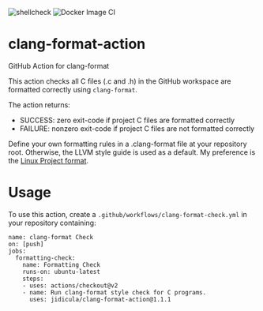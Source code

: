 ![shellcheck](https://github.com/jidicula/clang-format-action/workflows/shellcheck/badge.svg) ![Docker Image CI](https://github.com/jidicula/clang-format-action/workflows/Docker%20Image%20CI/badge.svg)
# clang-format-action
GitHub Action for clang-format

This action checks all C files (.c and .h) in the GitHub workspace are formatted correctly using `clang-format`.

The action returns:

* SUCCESS: zero exit-code if project C files are formatted correctly
* FAILURE: nonzero exit-code if project C files are not formatted correctly

Define your own formatting rules in a .clang-format file at your repository root. Otherwise, the LLVM style guide is used as a default. My preference is the [Linux Project format](https://github.com/torvalds/linux/blob/master/.clang-format).

# Usage

To use this action, create a `.github/workflows/clang-format-check.yml` in your repository containing:

```
name: clang-format Check
on: [push]
jobs:
  formatting-check:
    name: Formatting Check
    runs-on: ubuntu-latest
    steps:
    - uses: actions/checkout@v2
    - name: Run clang-format style check for C programs.
      uses: jidicula/clang-format-action@1.1.1
```
